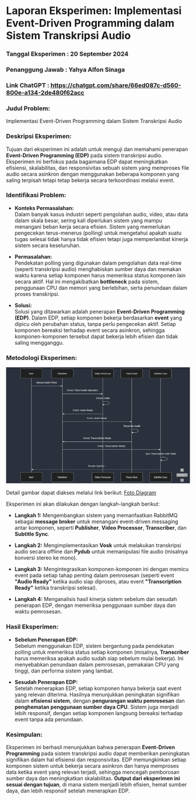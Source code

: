 # Laporan Eksperimen: Implementasi Event-Driven Programming dalam Sistem Transkripsi Audio

### Tanggal Eksperimen : 20 September 2024

### Penanggung Jawab : Yahya Alfon Sinaga

### Link ChatGPT : <https://chatgpt.com/share/66ed087c-d560-800e-a134-2de480f62acc>

### **Judul Problem:**  

Implementasi Event-Driven Programming dalam Sistem Transkripsi Audio

### **Deskripsi Eksperimen:**

Tujuan dari eksperimen ini adalah untuk menguji dan memahami penerapan **Event-Driven Programming (EDP)** pada sistem transkripsi audio. Eksperimen ini berfokus pada bagaimana EDP dapat meningkatkan efisiensi, skalabilitas, dan responsivitas sebuah sistem yang memproses file audio secara asinkron dengan menggunakan beberapa komponen yang saling terpisah tetapi tetap bekerja secara terkoordinasi melalui event.

### **Identifikasi Problem:**

- **Konteks Permasalahan:**  
  Dalam banyak kasus industri seperti pengolahan audio, video, atau data dalam skala besar, sering kali diperlukan sistem yang mampu menangani beban kerja secara efisien. Sistem yang memerlukan pengecekan terus-menerus (polling) untuk mengetahui apakah suatu tugas selesai tidak hanya tidak efisien tetapi juga memperlambat kinerja sistem secara keseluruhan.

- **Permasalahan:**  
  Pendekatan polling yang digunakan dalam pengolahan data real-time (seperti transkripsi audio) menghabiskan sumber daya dan memakan waktu karena setiap komponen harus memeriksa status komponen lain secara aktif. Hal ini mengakibatkan **bottleneck** pada sistem, penggunaan CPU dan memori yang berlebihan, serta penundaan dalam proses transkripsi.

- **Solusi:**  
  Solusi yang ditawarkan adalah penerapan **Event-Driven Programming (EDP)**. Dalam EDP, setiap komponen bekerja berdasarkan **event** yang dipicu oleh perubahan status, tanpa perlu pengecekan aktif. Setiap komponen bereaksi terhadap event secara asinkron, sehingga komponen-komponen tersebut dapat bekerja lebih efisien dan tidak saling mengganggu.

### **Metodologi Eksperimen:**

![Diagram Eksperimen](code/diagram.png)

Detail gambar dapat diakses melalui link berikut: [Foto Diagram](https://mermaid.live/view#pako:eNqFlE9PwyAYxr8KIdltZvHPicMSEz2aLE49mF4YvFpiBxVepnPZdxfKVkvZYg9tgd_z8jwtsKPCSKCMOvj0oAXcKf5u-brSJFwtt6iEarlG8uzAEu66Zzm68KtGuTohfaPkXpQEQxbWCHDOdPSoq9Q8Wa6dsGqVqg-aJbv0K1TYAFlutYh01lHppJhMyBKhJZcsxfJtY7h0ZBOtzLiXyiQwjl7M532gwHcouY3MrLOeyB4J-CgRI_cb0MhS0lknPdQBmdS5rStWfCf4RssFOjIwN2JOTpxkye451SDdwWiy-Ahcbk_5u2bZP7EgQG3g4C00g4xArFR-moHu_GwDaCz5awwz5YIyz3G8RWX0-Vw3bLR-XLjV1mj1E9LhsEiZLFP-P3OGl_Ju-lz8pbAmgxWXVwgl4mJl8c_GZdwPV5pO6RrsmisZ9vkuiiuKNayhoiy8Sm4_KlrpfeC4RxPLUYbWw5T6VnI8ngnHTpAKjX1I50Z3fExp2HyvxvSINf69puyNNw72v-O7hUA)

Eksperimen ini akan dilakukan dengan langkah-langkah berikut:

- **Langkah 1:** Mengembangkan sistem yang memanfaatkan RabbitMQ sebagai **message broker** untuk menangani event-driven messaging antar komponen, seperti **Publisher**, **Video Processor**, **Transcriber**, dan **Subtitle Sync**.
  
- **Langkah 2:** Mengimplementasikan **Vosk** untuk melakukan transkripsi audio secara offline dan **Pydub** untuk memanipulasi file audio (misalnya konversi stereo ke mono).

- **Langkah 3:** Mengintegrasikan komponen-komponen ini dengan memicu event pada setiap tahap penting dalam pemrosesan (seperti event **"Audio Ready"** ketika audio siap diproses, atau event **"Transcription Ready"** ketika transkripsi selesai).

- **Langkah 4:** Menganalisis hasil kinerja sistem sebelum dan sesudah penerapan EDP, dengan memeriksa penggunaan sumber daya dan waktu pemrosesan.

### **Hasil Eksperimen:**

- **Sebelum Penerapan EDP:**  
  Sebelum menggunakan EDP, sistem bergantung pada pendekatan polling untuk memeriksa status setiap komponen (misalnya, **Transcriber** harus memeriksa apakah audio sudah siap sebelum mulai bekerja). Ini menyebabkan penundaan dalam pemrosesan, pemakaian CPU yang tinggi, dan performa sistem yang lambat.

- **Sesudah Penerapan EDP:**  
  Setelah menerapkan EDP, setiap komponen hanya bekerja saat event yang relevan diterima. Hasilnya menunjukkan peningkatan signifikan dalam **efisiensi sistem**, dengan **pengurangan waktu pemrosesan** dan **penghematan penggunaan sumber daya CPU**. Sistem juga menjadi lebih responsif, dengan setiap komponen langsung bereaksi terhadap event tanpa ada penundaan.

### **Kesimpulan:**

Eksperimen ini berhasil menunjukkan bahwa penerapan **Event-Driven Programming** pada sistem transkripsi audio dapat memberikan peningkatan signifikan dalam hal efisiensi dan responsivitas. EDP memungkinkan setiap komponen sistem untuk bekerja secara asinkron dan hanya memproses data ketika event yang relevan terjadi, sehingga mencegah pemborosan sumber daya dan meningkatkan skalabilitas. **Output dari eksperimen ini sesuai dengan tujuan**, di mana sistem menjadi lebih efisien, hemat sumber daya, dan lebih responsif setelah menerapkan EDP.
